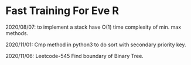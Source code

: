 Fast Training For Eve R
=======

2020/08/07: to implement a stack have O(1) time complexity of min. max methods.  

2020/11/01: Cmp method in python3 to do sort with secondary priority key.

2020/11/06: Leetcode-545 Find boundary of Binary Tree.
